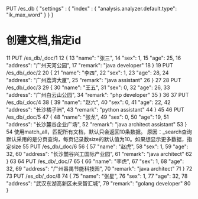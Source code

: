 PUT /es_db
{
"settings" : {
"index" : {
"analysis.analyzer.default.type": "ik_max_word"
}
}
}

# 创建文档,指定id
11
PUT /es_db/_doc/1
12
{
13
"name": "张三",
14
"sex": 1,
15
"age": 25,
16
"address": "广州天河公园",
17
"remark": "java developer"
18
}
19
PUT /es_db/_doc/2
20
{
21
"name": "李四",
22
"sex": 1,
23
"age": 28,
24
"address": "广州荔湾大厦",
25
"remark": "java assistant"
26
}
27
28
PUT /es_db/_doc/3
29
{
30
"name": "王五",
31
"sex": 0,
32
"age": 26,
33
"address": "广州白云山公园",
34
"remark": "php developer"
35
}
36
37
PUT /es_db/_doc/4
38
{
39
"name": "赵六",
40
"sex": 0,
41
"age": 22,
42
"address": "长沙橘子洲",
43
"remark": "python assistant"
44
}
45
46
PUT /es_db/_doc/5
47
{
48
"name": "张龙",
49
"sex": 0,
50
"age": 19,
51
"address": "长沙麓谷企业广场",
52
"remark": "java architect assistant"
53
}
54
使用match_all，匹配所有文档，默认只会返回10条数据。
原因：_search查询默认采用的是分页查询，每页记录数size的默认值为10。如果想显示更多数据，指
定size
55
PUT /es_db/_doc/6
56
{
57
"name": "赵虎",
58
"sex": 1,
59
"age": 32,
60
"address": "长沙麓谷兴工国际产业园",
61
"remark": "java architect"
62
}
63
64
PUT /es_db/_doc/7
65
{
66
"name": "李虎",
67
"sex": 1,
68
"age": 32,
69
"address": "广州番禺节能科技园",
70
"remark": "java architect"
71
}
72
73
PUT /es_db/_doc/8
74
{
75
"name": "张星",
76
"sex": 1,
77
"age": 32,
78
"address": "武汉东湖高新区未来智汇城",
79
"remark": "golang developer"
80
}